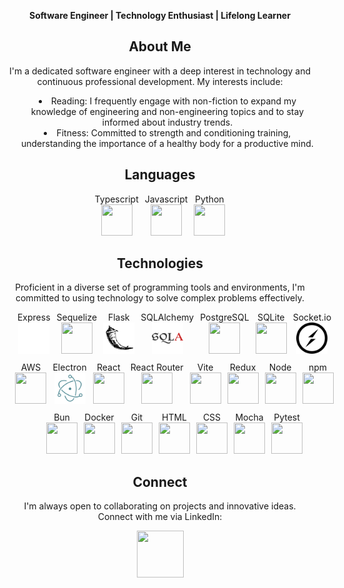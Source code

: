 <p align="center">
  <strong>Software Engineer | Technology Enthusiast | Lifelong Learner</strong>
</p>

<div align="center">
  <h2>About Me</h2>
  <p>
    I'm a dedicated software engineer with a deep interest in technology and continuous professional development. My interests include:
    <ul style="list-style-position:inside;width:500;text-wrap:wrap;">
      <li>Reading: I frequently engage with non-fiction to expand my knowledge of engineering and non-engineering topics and to stay informed about industry trends.</li>
      <li>Fitness: Committed to strength and conditioning training, understanding the importance of a healthy body for a productive mind.</li>
    </ul>
  </p>
</div>

<div align="center">
  <h2>Languages</h2>
  <div style="display:flex;flex-wrap:wrap;gap:10px;justify-content:center">
    <div>
      <div>
        Typescript
      </div>
      <img height="50" width="50" src="https://cdn.jsdelivr.net/gh/devicons/devicon@latest/icons/typescript/typescript-plain.svg" />
    </div>
    <div>
      <div>
        Javascript
      </div>
      <img height="50" width="50" src="https://cdn.jsdelivr.net/gh/devicons/devicon@latest/icons/javascript/javascript-plain.svg" />
    </div>
    <div>
      <div>
        Python
      </div>
      <img height="50" width="50" src="https://cdn.jsdelivr.net/gh/devicons/devicon@latest/icons/python/python-original.svg" />
    </div>
  </div>
</div>

<div align="center">
  <h2>Technologies</h2>
  <p>
    Proficient in a diverse set of programming tools and environments, I'm committed to using technology to solve complex problems effectively.
  </p>
  <div style="display:flex;flex-wrap:wrap;gap:10px;justify-content:center;width:550px">
    <div>
      <div>
        Express
      </div>
      <img height="50" width="50" src="./assets/express.svg">
    </div>
    <div>
      <div>
        Sequelize
      </div>
      <img height="50" width="50" src="https://cdn.jsdelivr.net/gh/devicons/devicon@latest/icons/sequelize/sequelize-original.svg" />
    </div>
    <div>
      <div>
        Flask
      </div>
      <img height="50" width="50" src="./assets/flask.svg">
    </div>
    <div>
      <div>
        SQLAlchemy
      </div>
      <img height="50" width="50" src="./assets/sqlalchemy.svg">
    </div>
    <div>
      <div>
        PostgreSQL
      </div>
      <img height="50" width="50" src="https://cdn.jsdelivr.net/gh/devicons/devicon@latest/icons/postgresql/postgresql-original.svg" />
    </div>
    <div>
      <div>
        SQLite
      </div>
      <img height="50" width="50" src="https://cdn.jsdelivr.net/gh/devicons/devicon@latest/icons/sqlite/sqlite-original.svg" />
    </div>
    <div>
      <div>
        Socket.io
      </div>
      <img height="50" width="50" src="./assets/socketio.svg" />
    </div>
    <div>
      <div>
        AWS
      </div>
      <img height="50" width="50" src="https://cdn.jsdelivr.net/gh/devicons/devicon@latest/icons/amazonwebservices/amazonwebservices-plain-wordmark.svg" />
    </div>
    <div>
      <div>
        Electron
      </div>
      <img height="50" width="50" src="./assets/electron.svg" />
    </div>
    <div>
      <div>
        React
      </div>
      <img height="50" width="50" src="https://cdn.jsdelivr.net/gh/devicons/devicon@latest/icons/react/react-original.svg" />
    </div>
    <div>
      <div>
        React Router
      </div>
        <img height="50" width="50" src="https://cdn.jsdelivr.net/gh/devicons/devicon@latest/icons/reactrouter/reactrouter-original.svg" />
    </div>
    <div>
      <div>
        Vite
      </div>
      <img height="50" width="50" src="https://cdn.jsdelivr.net/gh/devicons/devicon@latest/icons/vitejs/vitejs-original.svg" />
    </div>
    <div>
      <div>
        Redux
      </div>
      <img height="50" width="50" src="https://cdn.jsdelivr.net/gh/devicons/devicon@latest/icons/redux/redux-original.svg" />
    </div>
    <div>
      <div>
        Node
      </div>
      <img height="50" width="50" src="https://cdn.jsdelivr.net/gh/devicons/devicon@latest/icons/nodejs/nodejs-original.svg" />
    </div>
    <div>
      <div>
        npm
      </div>
      <img height="50" width="50" src="https://cdn.jsdelivr.net/gh/devicons/devicon@latest/icons/npm/npm-original-wordmark.svg" />
    </div>
    <div>
      <div>
        Bun
      </div>
      <img height="50" width="50" src="https://cdn.jsdelivr.net/gh/devicons/devicon@latest/icons/bun/bun-original.svg" />
    </div>
    <div>
      <div>
        Docker
      </div>
      <img height="50" width="50" src="https://cdn.jsdelivr.net/gh/devicons/devicon@latest/icons/docker/docker-original.svg" />
    </div>
    <div>
      <div>
        Git
      </div>
      <img height="50" width="50" src="https://cdn.jsdelivr.net/gh/devicons/devicon@latest/icons/git/git-original.svg" />
    </div>
    <div>
      <div>
        HTML
      </div>
      <img height="50" width="50" src="https://cdn.jsdelivr.net/gh/devicons/devicon@latest/icons/html5/html5-original.svg" />
    </div>
    <div>
      <div>
        CSS
      </div>
      <img height="50" width="50" src="https://cdn.jsdelivr.net/gh/devicons/devicon@latest/icons/css3/css3-original.svg" />
    </div>
    <div>
      <div>
        Mocha
      </div>
      <img height="50" width="50" src="https://cdn.jsdelivr.net/gh/devicons/devicon@latest/icons/mocha/mocha-original.svg" />
    </div>
    <div>
      <div>
        Pytest
      </div>
      <img height="50" width="50" src="https://cdn.jsdelivr.net/gh/devicons/devicon@latest/icons/pytest/pytest-original.svg" />
    </div>
  </div>
</div>

<div align="center">
  <h2>Connect</h2>
  <p>
    <p>
      I'm always open to collaborating on projects and innovative ideas.
      </br>
      Connect with me via LinkedIn:
    </p>
    <a href="www.linkedin.com/in/jacob-north-9b1266226">
      <img height="75" width="75" src="https://cdn.jsdelivr.net/gh/devicons/devicon@latest/icons/linkedin/linkedin-original.svg" />
    </a>
  </p>
</div>
